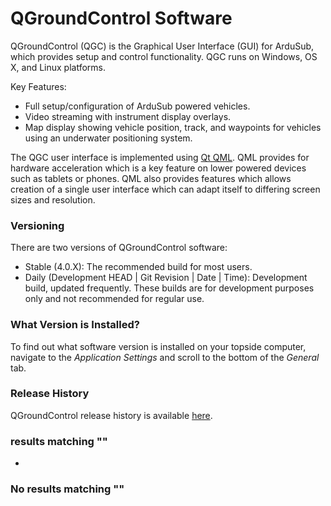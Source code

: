 # QGroundControl Software

QGroundControl (QGC) is the Graphical User Interface (GUI) for ArduSub, which provides setup and control functionality. QGC runs on Windows, OS X, and Linux platforms.

Key Features:

* Full setup/configuration of ArduSub powered vehicles.
* Video streaming with instrument display overlays.
* Map display showing vehicle position, track, and waypoints for vehicles using an underwater positioning system.

The QGC user interface is implemented using [Qt QML](http://doc.qt.io/qt-5/qtqml-index.html). QML provides for hardware acceleration which is a key feature on lower powered devices such as tablets or phones. QML also provides features which allows creation of a single user interface which can adapt itself to differing screen sizes and resolution.

### Versioning <a href="#versioning" id="versioning"></a>

There are two versions of QGroundControl software:

* Stable (4.0.X): The recommended build for most users.
* Daily (Development HEAD | Git Revision | Date | Time): Development build, updated frequently. These builds are for development purposes only and not recommended for regular use.

### What Version is Installed? <a href="#what-version-is-installed" id="what-version-is-installed"></a>

To find out what software version is installed on your topside computer, navigate to the _Application Settings_ and scroll to the bottom of the _General_ tab.

### Release History <a href="#release-history" id="release-history"></a>

QGroundControl release history is available [here](https://docs.qgroundcontrol.com/en/releases/release\_notes.html).

### results matching ""

*

### No results matching ""
